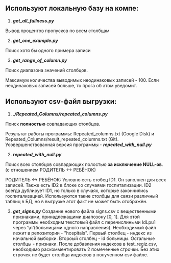 Используют **локальную базу** на компе:
-----------------------------------

1) ***get_all_fullness.py***

Вывод процентов пропусков по всем столбцам 

2) ***get_one_example.py***

Поиск хотя бы одного примера записи 

3) ***get_range_of_column.py***

Поиск диапазона значений столбцов.

Максимум количества выводимых неодинаковых записей - 100.
Если неодинаковых записей больше, то прога об этом уведомит.

Используют csv-файл выгрузки:
-----------------------------------

1) ***./Repeated_Columns/repeated_columns.py***

Поиск **полностью** совпадающих столбцов.

Результат работы программы: Repeated_columns.txt (Google Disk) и Repeated_Columns/result_repeated_columns.txt (Git).
Усовершенствованная версия программы - ***repeated_with_null.py***

2) ***repeated_with_null.py***

Поиск всех столбцов совпадающих полостью **за исключение NULL-ов**. (с отношением РОДИТЕЛЬ <-> РЕБЁНОК)

РОДИТЕЛЬ <-> РЕБЁНОК:
Условно есть стобец ID1. Он заполнен для всех записей. Также есть ID2 в блоке со случаями госпитализации. ID2 всегда дублирует ID1, но только в случаях, которые закончились госпитализацией.
Используются такие столбцы для связи различный таблиц в БД, но в выгрузке этот факт не может быть отображён.

3) ***get_signs.py***
Создание нового  файла signs.csv с вещественными признаками, принадлежащими диапозону [0, 1]. Для этой программы необходим текстовый файл с перечислиными IdLpu1 через '\n'(больницами одного направления). Необходимый файл лежит в репозитории - "hospitals".
Первый столбец - индекс из начальной выборки. Второый столбец - id больницы. Остальные столбцы - признаки.
После добавления индексов в test_regiz.csv, необходимо раскомментировать 2 помеченные строчки. Без этих строчек не будет столбца индексов в полученном csv файле. 
